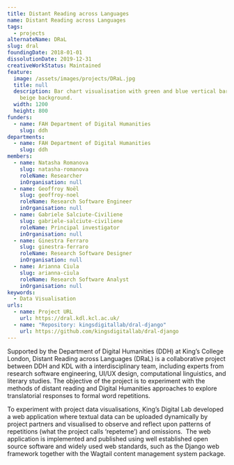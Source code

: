 ```yaml
---
title: Distant Reading across Languages
name: Distant Reading across Languages
tags:
  - projects
alternateName: DRaL
slug: dral
foundingDate: 2018-01-01
dissolutionDate: 2019-12-31
creativeWorkStatus: Maintained
feature:
  image: /assets/images/projects/DRaL.jpg
  title: null
  description: Bar chart visualisation with green and blue vertical bars on a
    beige background.
  width: 1200
  height: 800
funders:
  - name: FAH Department of Digital Humanities
    slug: ddh
departments:
  - name: FAH Department of Digital Humanities
    slug: ddh
members:
  - name: Natasha Romanova
    slug: natasha-romanova
    roleName: Researcher
    inOrganisation: null
  - name: Geoffroy Noël
    slug: geoffroy-noel
    roleName: Research Software Engineer
    inOrganisation: null
  - name: Gabriele Salciute-Civiliene
    slug: gabriele-salciute-civiliene
    roleName: Principal investigator
    inOrganisation: null
  - name: Ginestra Ferraro
    slug: ginestra-ferraro
    roleName: Research Software Designer
    inOrganisation: null
  - name: Arianna Ciula
    slug: arianna-ciula
    roleName: Research Software Analyst
    inOrganisation: null
keywords:
  - Data Visualisation
urls:
  - name: Project URL
    url: https://dral.kdl.kcl.ac.uk/
  - name: "Repository: kingsdigitallab/dral-django"
    url: https://github.com/kingsdigitallab/dral-django
---
```


Supported by the Department of Digital Humanities (DDH) at King’s College London, Distant Reading across Languages (DRaL) is a collaborative project between DDH and KDL with a interdisciplinary team, including experts from research software engineering, UI/UX design, computational linguistics, and literary studies. The objective of the project is to experiment with the methods of distant reading and Digital Humanities approaches to explore translatorial responses to formal word repetitions.

To experiment with project data visualisations, King’s Digital Lab developed a web application where textual data can be uploaded dynamically by project partners and visualised to observe and reflect upon patterns of repetitions (what the project calls ‘repeteme’) and omissions.  The web application is implemented and published using well established open source software and widely used web standards, such as the Django web framework together with the Wagtail content management system package.
